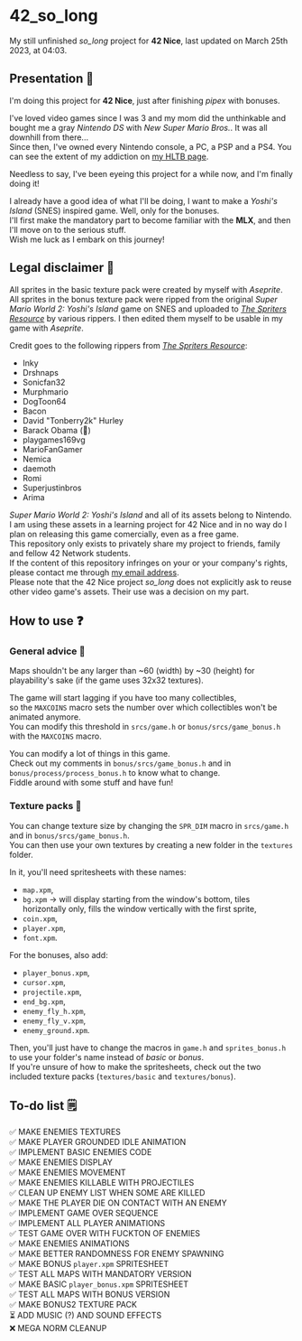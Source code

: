 # 42_so_long

My still unfinished *so_long* project for **42 Nice**, last updated on March 25th 2023, at 04:03.

## Presentation 👾

I'm doing this project for **42 Nice**, just after finishing *pipex* with bonuses.

I've loved video games since I was 3 and my mom did the unthinkable and bought me a gray *Nintendo DS* with *New Super Mario Bros.*. It was all downhill from there...  
Since then, I've owned every Nintendo console, a PC, a PSP and a PS4. You can see the extent of my addiction on [my HLTB page].

[my HLTB page]: https://howlongtobeat.com/user/SCOUNDREL

Needless to say, I've been eyeing this project for a while now, and I'm finally doing it!

I already have a good idea of what I'll be doing, I want to make a *Yoshi's Island* (SNES) inspired game. Well, only for the bonuses.  
I'll first make the mandatory part to become familiar with the **MLX**, and then I'll move on to the serious stuff.  
Wish me luck as I embark on this journey!

## Legal disclaimer 🔨

All sprites in the basic texture pack were created by myself with *Aseprite*.  
All sprites in the bonus texture pack were ripped from the original *Super Mario World 2: Yoshi's Island* game on SNES and uploaded to *[The Spriters Resource]* by various rippers. I then edited them myself to be usable in my game with *Aseprite*.  

Credit goes to the following rippers from *[The Spriters Resource]*:
- Inky
- Drshnaps
- Sonicfan32
- Murphmario
- DogToon64
- Bacon
- David "Tonberry2k" Hurley
- Barack Obama (🤨)
- playgames169vg
- MarioFanGamer
- Nemica
- daemoth
- Romi
- Superjustinbros
- Arima
  
*Super Mario World 2: Yoshi's Island* and all of its assets belong to Nintendo.  
I am using these assets in a learning project for 42 Nice and in no way do I plan on releasing this game comercially, even as a free game.  
This repository only exists to privately share my project to friends, family and fellow 42 Network students.  
If the content of this repository infringes on your or your company's rights, please contact me through [my email address].  
Please note that the 42 Nice project *so_long* does not explicitly ask to reuse other video game's assets. Their use was a decision on my part.  

[The Spriters Resource]: https://www.spriters-resource.com/snes/yoshiisland/
[my email address]: theopaquier2@gmail.com

## How to use ❓

### General advice 🧰

Maps shouldn't be any larger than ~60 (width) by ~30 (height) for playability's sake (if the game uses 32x32 textures).  
  
The game will start lagging if you have too many collectibles,  
so the `MAXCOINS` macro sets the number over which collectibles won't be animated anymore.  
You can modify this threshold in `srcs/game.h` or `bonus/srcs/game_bonus.h` with the `MAXCOINS` macro.  
  
You can modify a lot of things in this game.  
Check out my comments in `bonus/srcs/game_bonus.h` and in `bonus/process/process_bonus.h` to know what to change.  
Fiddle around with some stuff and have fun!  

### Texture packs 🎨

You can change texture size by changing the `SPR_DIM` macro in `srcs/game.h` and in `bonus/srcs/game_bonus.h`.  
You can then use your own textures by creating a new folder in the `textures` folder.  

In it, you'll need spritesheets with these names:
- `map.xpm`,
- `bg.xpm` -> will display starting from the window's bottom, tiles horizontally only, fills the window vertically with the first sprite,
- `coin.xpm`,
- `player.xpm`,
- `font.xpm`.  

For the bonuses, also add:
- `player_bonus.xpm`,
- `cursor.xpm`,
- `projectile.xpm`,
- `end_bg.xpm`,
- `enemy_fly_h.xpm`,
- `enemy_fly_v.xpm`,
- `enemy_ground.xpm`.  

Then, you'll just have to change the macros in `game.h` and `sprites_bonus.h` to use your folder's name instead of *basic* or *bonus*.  
If you're unsure of how to make the spritesheets, check out the two included texture packs (`textures/basic` and `textures/bonus`).  

## To-do list 🗒️ 

✅ MAKE ENEMIES TEXTURES  
✅ MAKE PLAYER GROUNDED IDLE ANIMATION  
✅ IMPLEMENT BASIC ENEMIES CODE  
✅ MAKE ENEMIES DISPLAY  
✅ MAKE ENEMIES MOVEMENT  
✅ MAKE ENEMIES KILLABLE WITH PROJECTILES  
✅ CLEAN UP ENEMY LIST WHEN SOME ARE KILLED  
✅ MAKE THE PLAYER DIE ON CONTACT WITH AN ENEMY  
✅ IMPLEMENT GAME OVER SEQUENCE  
✅ IMPLEMENT ALL PLAYER ANIMATIONS  
✅ TEST GAME OVER WITH FUCKTON OF ENEMIES  
✅ MAKE ENEMIES ANIMATIONS  
✅ MAKE BETTER RANDOMNESS FOR ENEMY SPAWNING  
✅ MAKE BONUS `player.xpm` SPRITESHEET  
✅ TEST ALL MAPS WITH MANDATORY VERSION  
✅ MAKE BASIC `player_bonus.xpm` SPRITESHEET  
✅ TEST ALL MAPS WITH BONUS VERSION  
✅ MAKE BONUS2 TEXTURE PACK  
⏳ ADD MUSIC (?) AND SOUND EFFECTS  
❌ MEGA NORM CLEANUP  
